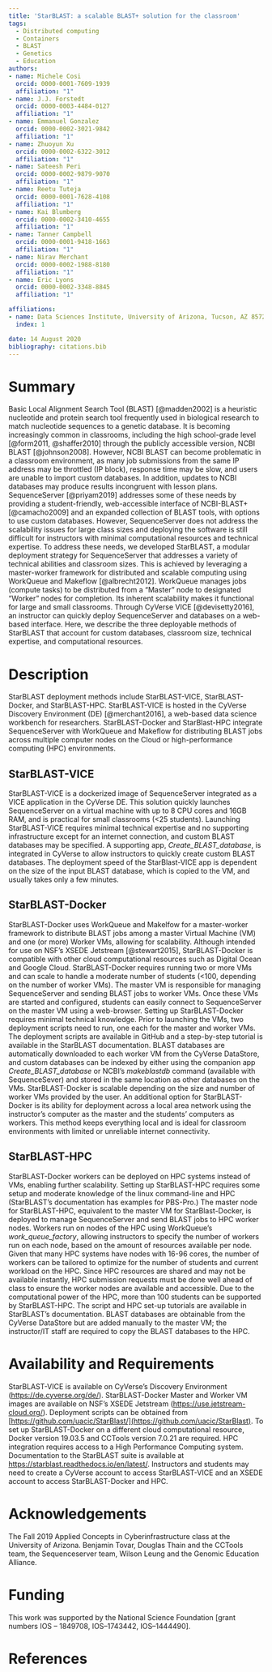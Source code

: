 ```yaml
---
title: 'StarBLAST: a scalable BLAST+ solution for the classroom'
tags:
  - Distributed computing
  - Containers
  - BLAST
  - Genetics
  - Education
authors:
- name: Michele Cosi
  orcid: 0000-0001-7609-1939
  affiliation: "1"
- name: J.J. Forstedt
  orcid: 0000-0003-4484-0127
  affiliation: "1"
- name: Emmanuel Gonzalez
  orcid: 0000-0002-3021-9842
  affiliation: "1"
- name: Zhuoyun Xu
  orcid: 0000-0002-6322-3012
  affiliation: "1"
- name: Sateesh Peri
  orcid: 0000-0002-9879-9070
  affiliation: "1"   
- name: Reetu Tuteja
  orcid: 0000-0001-7628-4108
  affiliation: "1"
- name: Kai Blumberg
  orcid: 0000-0002-3410-4655
  affiliation: "1"
- name: Tanner Campbell
  orcid: 0000-0001-9418-1663
  affiliation: "1"
- name: Nirav Merchant
  orcid: 0000-0002-1988-8180
  affiliation: "1"
- name: Eric Lyons
  orcid: 0000-0002-3348-8845
  affiliation: "1"

affiliations:
- name: Data Sciences Institute, University of Arizona, Tucson, AZ 85721, USA
  index: 1

date: 14 August 2020
bibliography: citations.bib
---
```


# Summary

Basic Local Alignment Search Tool (BLAST) [@madden2002] is a heuristic nucleotide and protein search tool frequently used in biological research to match nucleotide sequences to a genetic database. It is becoming increasingly common in classrooms, including the high school-grade level [@form2011, @shaffer2010] through the  publicly accessible version, NCBI BLAST [@johnson2008]. However, NCBI BLAST can become problematic in a classroom environment, as many job submissions from the same IP address may be throttled (IP block), response time may be slow, and users are unable to import custom databases. In addition, updates to NCBI databases may produce results incongruent with lesson plans. SequenceServer [@priyam2019] addresses some of these needs by providing a student-friendly, web-accessible interface of NCBI-BLAST+ [@camacho2009] and an expanded collection of BLAST tools, with options to use custom databases. However, SequenceServer does not address the scalability issues for large class sizes and deploying the software is still difficult for instructors with minimal computational resources and technical expertise. To address these needs, we developed StarBLAST, a modular deployment strategy for SequenceServer that addresses a variety of technical abilities and classroom sizes. This is achieved by leveraging a master-worker framework for distributed and scalable computing using WorkQueue and Makeflow [@albrecht2012]. WorkQueue manages jobs (compute tasks) to be distributed from a “Master” node to designated “Worker” nodes for completion. Its inherent scalability makes it functional for large and small classrooms. Through CyVerse VICE [@devisetty2016], an instructor can quickly deploy SequenceServer and databases on a web-based interface. Here, we describe the three deployable methods of StarBLAST that account for custom databases, classroom size, technical expertise, and computational resources.

# Description

StarBLAST deployment methods include StarBLAST-VICE, StarBLAST-Docker, and StarBLAST-HPC. StarBLAST-VICE is hosted in the CyVerse Discovery Environment (DE) [@merchant2016], a web-based data science workbench for researchers. StarBLAST-Docker and StarBlast-HPC integrate SequenceServer with WorkQueue and Makeflow for distributing BLAST jobs across multiple computer nodes on the Cloud or high-performance computing (HPC) environments.

## StarBLAST-VICE

StarBLAST-VICE is a dockerized image of SequenceServer integrated as a VICE application in the CyVerse DE. This solution quickly launches SequenceServer on a virtual machine with up to 8 CPU cores and 16GB RAM, and is practical for small classrooms (<25 students). Launching StarBLAST-VICE requires minimal technical expertise and no supporting infrastructure except for an internet connection, and custom BLAST databases may be specified. A supporting app, *Create_BLAST_database*, is integrated in CyVerse to allow instructors to quickly create custom BLAST databases. The deployment speed of the StarBlast-VICE app is dependent on the size of the input BLAST database, which is copied to the VM, and usually takes only a few minutes.

## StarBLAST-Docker

StarBLAST-Docker uses WorkQueue and Makelfow for a master-worker framework to distribute BLAST jobs among a master Virtual Machine (VM) and one (or more) Worker VMs, allowing for scalability. Although intended for use on NSF’s XSEDE Jetstream [@stewart2015], StarBLAST-Docker is compatible with other cloud computational resources such as Digital Ocean and Google Cloud. StarBLAST-Docker requires running two or more VMs and can scale to handle a moderate number of students (<100, depending on the number of worker VMs). The master VM is responsible for managing SequenceServer and sending BLAST jobs to worker VMs. Once these VMs are started and configured, students can easily connect to SequenceServer on the master VM using a web-browser. Setting up StarBLAST-Docker requires minimal technical knowledge. Prior to launching the VMs, two deployment scripts need to run, one each for the master and worker VMs. The deployment scripts are available in GitHub and a step-by-step tutorial is available in the StarBLAST documentation. BLAST databases are automatically downloaded to each worker VM from the CyVerse DataStore, and custom databases can be indexed by either using the companion app *Create_BLAST_database* or NCBI’s *makeblastdb* command (available with SequenceSever) and stored in the same location as other databases on the VMs. StarBLAST-Docker is scalable depending on the size and number of worker VMs provided by the user. An additional option for StarBLAST-Docker is its ability for deployment across a local area network using the instructor’s computer as the master and the students’ computers as workers. This method keeps everything local and is ideal for classroom environments with limited or unreliable internet connectivity.

## StarBLAST-HPC

StarBLAST-Docker workers can be deployed on HPC systems instead of VMs, enabling further scalability. Setting up StarBLAST-HPC requires some setup and moderate knowledge of the linux command-line and HPC (StarBLAST’s documentation has examples for PBS-Pro.) The master node for StarBLAST-HPC, equivalent to the master VM for StarBlast-Docker, is deployed to manage SequenceServer and send BLAST jobs to HPC worker nodes. Workers run on nodes of the HPC using WorkQueue’s *work_queue_factory*, allowing instructors to specify the number of workers run on each node, based on the amount of resources available per node. Given that many HPC systems have nodes with 16-96 cores, the number of workers can be tailored to optimize for the number of students and  current workload on the HPC. Since HPC resources are shared and may not be available instantly, HPC submission requests must be done well ahead of class to ensure the worker nodes are available and accessible. Due to the computational power of the HPC, more than 100 students can be supported by StarBLAST-HPC. The script and HPC set-up tutorials are available in StarBLAST’s documentation. BLAST databases are obtainable from the CyVerse DataStore but are added manually to the master VM; the instructor/IT staff are required to copy the BLAST databases to the HPC. 

# Availability and Requirements

StarBLAST-VICE is available on CyVerse’s Discovery Environment (https://de.cyverse.org/de/). StarBLAST-Docker Master and Worker VM images are available on NSF’s XSEDE Jetstream (https://use.jetstream-cloud.org/). Deployment scripts can be obtained from [https://github.com/uacic/StarBlast/](https://github.com/uacic/StarBlast). To set up StarBLAST-Docker on a different cloud computational resource, Docker version 19.03.5 and CCTools version 7.0.21 are required. HPC integration requires access to a High Performance Computing system. Documentation to the StarBLAST suite is available at https://starblast.readthedocs.io/en/latest/. Instructors and students may need to create a CyVerse account to access StarBLAST-VICE and an XSEDE account to access StarBLAST-Docker and HPC.

# Acknowledgements

The Fall 2019 Applied Concepts in Cyberinfrastructure class at the University of Arizona. Benjamin Tovar, Douglas Thain and the CCTools team, the Sequenceserver team, Wilson Leung and the Genomic Education Alliance. 

# Funding

This work was supported by the National Science Foundation [grant numbers IOS – 1849708, IOS–1743442, IOS–1444490].

# References
